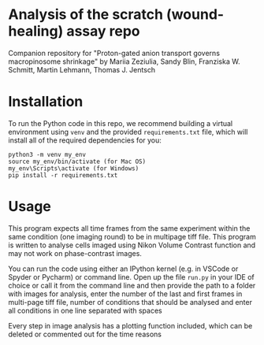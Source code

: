 # Analysis of the scratch (wound-healing) assay repo

Companion repository for "Proton-gated anion transport governs macropinosome shrinkage" by Mariia Zeziulia, Sandy Blin, Franziska W. Schmitt, Martin Lehmann, Thomas J. Jentsch

# Installation 

To run the Python code in this repo, we recommend building a virtual environment using `venv` and the provided `requirements.txt` file, which 
will install all of the required dependencies for you:

```
python3 -m venv my_env
source my_env/bin/activate (for Mac OS)
my_env\Scripts\activate (for Windows)
pip install -r requirements.txt
```

# Usage

This program expects all time frames from the same experiment within the same condition (one imaging round) to be in multipage tiff file. This program is written to analyse cells imaged using Nikon Volume Contrast function and may not work on phase-contrast images.

You can run the code using either an IPython kernel (e.g. in VSCode or Spyder or Pycharm) or command line. 
Open up the file `run.py` in your IDE of choice or call it from the command line and then provide the path to a folder with images for analysis, enter the number of the last and first frames in multi-page tiff file, number of conditions that should be analysed and enter all conditions in one line separated with spaces

Every step in image analysis has a plotting function included, which can be deleted or commented out for the time reasons

